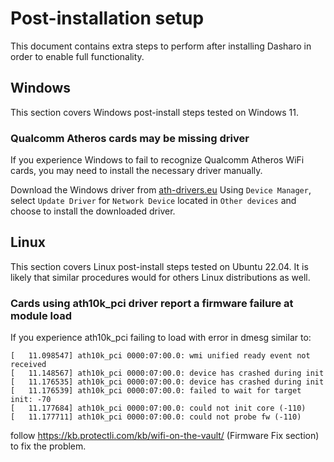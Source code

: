 # Post-installation setup

This document contains extra steps to perform after installing Dasharo in order
to enable full functionality.

## Windows

This section covers Windows post-install steps tested on Windows 11.

### Qualcomm Atheros cards may be missing driver

If you experience Windows to fail to recognize Qualcomm Atheros WiFi cards,
you may need to install the necessary driver manually.

Download the Windows driver from [ath-drivers.eu](https://www.ath-drivers.eu/download-driver-nr-382-for-atheros-QCA6174A-and-Windows10.html)
Using `Device Manager`, select `Update Driver` for `Network Device` located in
`Other devices` and choose to install the downloaded driver.

## Linux

This section covers Linux post-install steps tested on Ubuntu 22.04. It is
likely that similar procedures would for others Linux distributions as well.

### Cards using ath10k_pci driver report a firmware failure at module load

If you experience ath10k_pci failing to load with error in dmesg similar to:

```text
[   11.098547] ath10k_pci 0000:07:00.0: wmi unified ready event not received
[   11.148567] ath10k_pci 0000:07:00.0: device has crashed during init
[   11.176535] ath10k_pci 0000:07:00.0: device has crashed during init
[   11.176539] ath10k_pci 0000:07:00.0: failed to wait for target init: -70
[   11.177684] ath10k_pci 0000:07:00.0: could not init core (-110)
[   11.177711] ath10k_pci 0000:07:00.0: could not probe fw (-110)
```

follow https://kb.protectli.com/kb/wifi-on-the-vault/ (Firmware Fix section)
to fix the problem.
